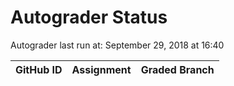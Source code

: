 # Autograder Status
Autograder last run at: September 29, 2018 at 16:40

| GitHub ID | Assignment | Graded Branch |
|-----------|------------|---------------|
